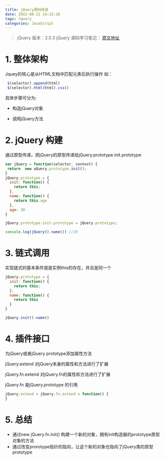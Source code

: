 ```yaml
---
title: jQuery源码阅读
date: 2015-08-21 14:25:18
tags: Jquery
categories: JavaScript
---
```

> jQuery 版本：2.0.3
> jQuery 源码学习笔记：
> [原文地址](http://www.cnblogs.com/aaronjs/p/3279314.html)

# 1. 整体架构

Jquey的核心是从HTML文档中匹配元素后执行操作
如：

```js
 $(selector).append(html)
 $(selector).html(html).css()
```

具体步骤可分为:
- 构造jQuery对象

- 调用jQuery方法

# 2. jQuery 构建

通过原型传递，把jQuery的原型传递给jQuery.prototype.init.prototype

```js
var jQuery = function(selector, context) {
 return  new aQuery.prototype.init();
}
jQuery.prototype = {
  init: function() {
    return this;
  },
  name: function() {
    return this.age
  },
  age: 20
}

jQuery.prototype.init.prototype = jQuery.prototype;

console.log(jQuery().name()) //20
```

# 3. 链式调用
实现链式的基本条件就是实例this的存在，并且是同一个

```js
jQuery.prototype = {
  init: function() {
    return this;
  },
  name: function() {
    return this
  }
}
```

```js
jQuery.init().name()
```

# 4. 插件接口
为jQuery或者jQuery prototype添加属性方法

jQuery.extend 对jQuery本身的属性和方法进行了扩展

jQuery.fn.extend 对jQuery.fn的属性和方法进行了扩展

jQuery.fn 是jQuery.prototype 的引用

```js
jQuery.extend = jQuery.fn.extend = function() {
}
```

# 5. 总结

- 通过new jQuery.fn.init() 构建一个新的对象，拥有init构造器的prototype原型对象的方法
- 通过改变prorotype指针的指向，让这个新的对象也指向了jQuery类的原型prototype